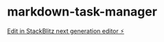 # markdown-task-manager

[Edit in StackBlitz next generation editor ⚡️](https://stackblitz.com/~/github.com/AugRM/markdown-task-manager)